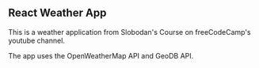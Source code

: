 ## React Weather App


This is a weather application from Slobodan's Course on freeCodeCamp's youtube channel.

The app uses the OpenWeatherMap API and GeoDB API.
